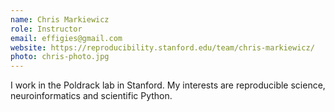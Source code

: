 ```yaml
---
name: Chris Markiewicz
role: Instructor
email: effigies@gmail.com
website: https://reproducibility.stanford.edu/team/chris-markiewicz/
photo: chris-photo.jpg
---
```


I work in the Poldrack lab in Stanford. My interests are reproducible science,
neuroinformatics and scientific Python.
